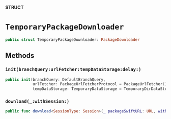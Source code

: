 **STRUCT**

# `TemporaryPackageDownloader`

```swift
public struct TemporaryPackageDownloader: PackageDownloader
```

## Methods
### `init(branchQuery:urlFetcher:tempDataStorage:delay:)`

```swift
public init(branchQuery: DefaultBranchQuery,
            urlFetcher: PackageUrlFetcherProtocol = PackageUrlFetcher(),
            tempDataStorage: TemporaryDataStorage = TemporaryDirDataStorage(), delay: TimeInterval = 10.0)
```

### `download(_:withSession:)`

```swift
public func download<SessionType: Session>(_ packageSwiftURL: URL, withSession session: SessionType) -> Promise<URL>
```

